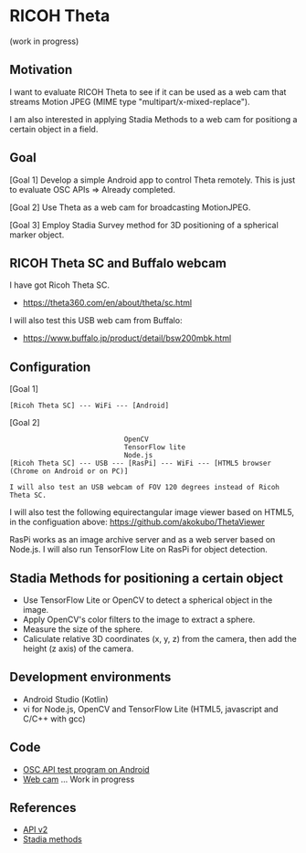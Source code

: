 # RICOH Theta
 
(work in progress)

## Motivation

I want to evaluate RICOH Theta to see if it can be used as a web cam that streams Motion JPEG (MIME type "multipart/x-mixed-replace").

I am also interested in applying Stadia Methods to a web cam for positiong a certain object in a field.

## Goal

[Goal 1] Develop a simple Android app to control Theta remotely. This is just to evaluate OSC APIs => Already completed.

[Goal 2] Use Theta as a web cam for broadcasting MotionJPEG.

[Goal 3] Employ Stadia Survey method for 3D positioning of a spherical marker object.

## RICOH Theta SC and Buffalo webcam

I have got Ricoh Theta SC.

- https://theta360.com/en/about/theta/sc.html

I will also test this USB web cam from Buffalo:

- https://www.buffalo.jp/product/detail/bsw200mbk.html

## Configuration

[Goal 1]
```
[Ricoh Theta SC] --- WiFi --- [Android]
```

[Goal 2]
```
                            OpenCV
                            TensorFlow lite
                            Node.js
[Ricoh Theta SC] --- USB --- [RasPi] --- WiFi --- [HTML5 browser (Chrome on Android or on PC)]

I will also test an USB webcam of FOV 120 degrees instead of Ricoh Theta SC.
```

I will also test the following equirectangular image viewer based on HTML5, in the configuation above: 
https://github.com/akokubo/ThetaViewer

RasPi works as an image archive server and as a web server based on Node.js. I will also run TensorFlow Lite on RasPi for object detection.

## Stadia Methods for positioning a certain object

- Use TensorFlow Lite or OpenCV to detect a spherical object in the image.
- Apply OpenCV's color filters to the image to extract a sphere.
- Measure the size of the sphere.
- Caliculate relative 3D coordinates (x, y, z) from the camera, then add the height (z axis) of the camera.

## Development environments

- Android Studio (Kotlin)
- vi for Node.js, OpenCV and TensorFlow Lite (HTML5, javascript and C/C++ with gcc)

## Code

- [OSC API test program on Android](./android)
- [Web cam](./raspi) ... Work in progress

## References

- [API v2](https://api.ricoh/docs/theta-web-api-v2/)
- [Stadia methods](https://academic.csuohio.edu/duffy_s/Lab_06.pdf)
